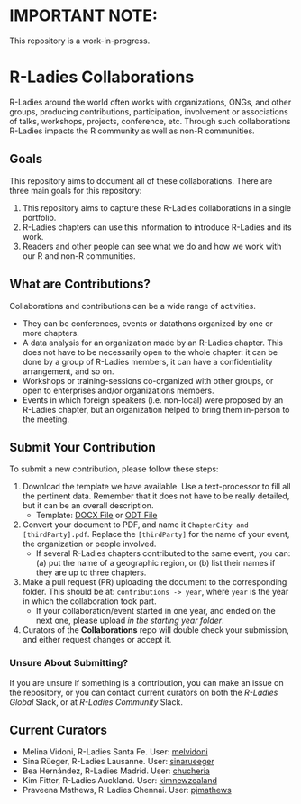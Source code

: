 # IMPORTANT NOTE:
This repository is a work-in-progress.



# R-Ladies Collaborations

R-Ladies around the world often works with organizations, ONGs, and other groups, producing contributions, participation, involvement or associations of talks, workshops, projects, conference, etc. Through such collaborations R-Ladies impacts the R community as well as non-R communities.

## Goals
This repository aims to document all of these collaborations. There are three main goals for this repository:
1. This repository aims to capture these R-Ladies collaborations in a single portfolio.
1. R-Ladies chapters can use this information to introduce R-Ladies and its work.
1. Readers and other people can see what we do and how we work with our R and non-R communities.

## What are Contributions?
Collaborations and contributions can be a wide range of activities.
- They can be conferences, events or datathons organized by one or more chapters.
- A data analysis for an organization made by an R-Ladies chapter. This does not have to be necessarily open to the whole chapter: it can be done by a group of R-Ladies members, it can have a confidentiality arrangement, and so on.
- Workshops or training-sessions co-organized with other groups, or open to enterprises and/or organizations members.
- Events in which foreign speakers (i.e. non-local) were proposed by an R-Ladies chapter, but an organization helped to bring them in-person to the meeting.

## Submit Your Contribution
To submit a new contribution, please follow these steps:
1. Download the template we have available. Use a text-processor to fill all the pertinent data. Remember that it does not have to be really detailed, but it can be an overall description.
   - Template: [DOCX File](/resources/Template.docx) or [ODT File](/resources/Template.odt)
1. Convert your document to PDF, and name it `ChapterCity and [thirdParty].pdf`. Replace the `[thirdParty]` for the name of your event, the organization or people involved. 
   - If several R-Ladies chapters contributed to the same event, you can: (a) put the name of a geographic region, or (b) list their names if they are up to three chapters.
1. Make a pull request (PR) uploading the document to the corresponding folder. This should be at: `contributions -> year`, where `year` is the year in which the collaboration took part.
   - If your collaboration/event started in one year, and ended on the next one, please upload _in the starting year folder_.
1. Curators of the **Collaborations** repo will double check your submission, and either request changes or accept it.

### Unsure About Submitting?
If you are unsure if something is a contribution, you can make an issue on the repository, or you can contact current curators on both the _R-Ladies Global_ Slack, or at _R-Ladies Community_ Slack.

## Current Curators
- Melina Vidoni, R-Ladies Santa Fe. User: [melvidoni](https://github.com/melvidoni)
- Sina Rüeger, R-Ladies Lausanne. User: [sinarueeger](https://github.com/sinarueeger)
- Bea Hernández, R-Ladies Madrid. User: [chucheria](https://github.com/chucheria)
- Kim Fitter, R-Ladies Auckland. User: [kimnewzealand](https://github.com/kimnewzealand)
- Praveena Mathews, R-Ladies Chennai. User: [pjmathews](https://github.com/pjmathews)
